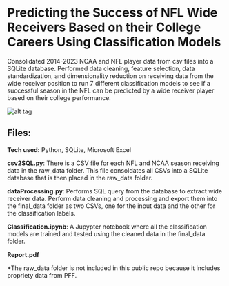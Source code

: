 # Predicting the Success of NFL Wide Receivers Based on their College Careers Using Classification Models
Consolidated 2014-2023 NCAA and NFL player data from csv files into a SQLite database. Performed data cleaning, feature selection, data standardization, and dimensionality reduction on receiving data from the wide receiver position to run 7 different classification models to see if a successful season in the NFL can be predicted by a wide receiver player based on their college performance.

![alt tag](http://placecorgi.com/1200/650)

## Files:

**Tech used:** Python, SQLite, Microsoft Excel

**csv2SQL.py**: There is a CSV file for each NFL and NCAA season receiving data in the raw_data folder. This file consoldates all CSVs into a SQLite database that is then placed in the raw_data folder.

**dataProcessing.py**: Performs SQL query from the database to extract wide receiver data. Perform data cleaning and processing and export them into the final_data folder as two CSVs, one for the input data and the other for the classification labels.

**Classification.ipynb**: A Jupypter notebook where all the classification models are trained and tested using the cleaned data in the final_data folder.

**Report.pdf**

*The raw_data folder is not included in this public repo because it includes propriety data from PFF.


